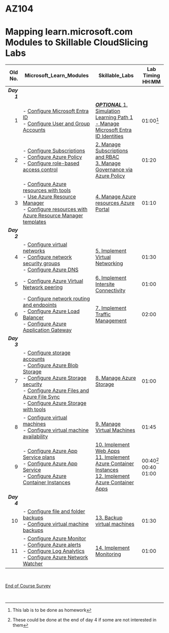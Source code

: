 # AZ104
# Mapping learn.microsoft.com Modules to Skillable CloudSlicing Labs


|Old No.|Microsoft_Learn_Modules | Skillable_Labs |Lab Timing HH:MM |
|---:|---|---|---|
|***Day 1***|
|1|- [Configure Microsoft Entra ID](https://learn.microsoft.com/en-us/training/modules/configure-azure-active-directory/)<BR>- [Configure User and Group Accounts](https://learn.microsoft.com/en-us/training/modules/configure-user-group-accounts/)|[***OPTIONAL*** 1.	Simulation Learning Path 1 - Manage Microsoft Entra ID Identities](https://mslabs.cloudguides.com/guides/AZ-104%20Exam%20Guide%20-%20Microsoft%20Azure%20Administrator%20Exercise%201) |01:00[^1]|
|2|- [Configure Subscriptions](https://learn.microsoft.com/en-au/training/modules/configure-subscriptions/)<br>- [Configure Azure Policy](https://learn.microsoft.com/en-au/training/modules/configure-azure-policy/)<br>- [Configure role-based access control](https://learn.microsoft.com/en-us/training/modules/configure-role-based-access-control/)|[2.	Manage Subscriptions and RBAC](https://ddls.learnondemand.net/) <BR> [3. Manage Governance via Azure Policy](https://ddls.learnondemand.net/)|01:20|  
|3|- [Configure Azure resources with tools](https://learn.microsoft.com/en-us/training/modules/configure-azure-resources-tools/)<BR>- [Use Azure Resource Manager](https://learn.microsoft.com/en-us/training/modules/use-azure-resource-manager/)<BR>- [Configure resources with Azure Resource Manager templates](https://learn.microsoft.com/en-us/training/modules/configure-resources-arm-templates/)|[4.	Manage Azure resources Azure Portal ](https://ddls.learnondemand.net/)|01:10 |
|***Day 2***|
|4|- [Configure virtual networks](https://learn.microsoft.com/en-us/training/modules/configure-virtual-networks/)<BR>- [Configure network security groups](https://learn.microsoft.com/en-us/training/modules/configure-network-security-groups/)<BR>- [Configure Azure DNS](https://learn.microsoft.com/en-us/training/modules/configure-azure-dns/)|[5.	Implement Virtual Networking](https://ddls.learnondemand.net/)|01:30|
|5|- [Configure Azure Virtual Network peering](https://learn.microsoft.com/en-us/training/modules/configure-vnet-peering/)<BR> |[6.	Implement Intersite Connectivity](https://ddls.learnondemand.net/)|01:00|
|6|- [Configure network routing and endpoints](https://learn.microsoft.com/en-us/training/modules/configure-network-routing-endpoints/)<BR>- [Configure Azure Load Balancer](https://learn.microsoft.com/en-us/training/modules/configure-azure-load-balancer/)<BR>- [Configure Azure Application Gateway](https://learn.microsoft.com/en-us/training/modules/configure-azure-application-gateway/)|[7.	Implement Traffic Management](https://ddls.learnondemand.net/)|02:00|
|***Day 3***|
|7|- [Configure storage accounts](https://learn.microsoft.com/en-us/training/modules/configure-storage-accounts/)<BR>- [Configure Azure Blob Storage](https://learn.microsoft.com/en-us/training/modules/configure-blob-storage/)<BR>- [Configure Azure Storage security](https://learn.microsoft.com/en-us/training/modules/configure-storage-security/)<BR>- [Configure Azure Files and Azure File Sync](https://learn.microsoft.com/en-us/training/modules/configure-azure-files-file-sync/)<BR>- [Configure Azure Storage with tools](https://learn.microsoft.com/en-us/training/modules/configure-storage-tools/)|[8.	Manage Azure Storage](https://ddls.learnondemand.net/)|01:00|
|8|- [Configure virtual machines](https://learn.microsoft.com/en-us/training/modules/configure-virtual-machines/)<BR>- [Configure virtual machine availability](https://learn.microsoft.com/en-us/training/modules/configure-virtual-machine-availability/)|[9.	Manage Virtual Machines](https://ddls.learnondemand.net/)|01:45|
|9|- [Configure Azure App Service plans](https://learn.microsoft.com/en-us/training/modules/configure-app-service-plans/)<BR>- [Configure Azure App Service](https://learn.microsoft.com/en-us/training/modules/configure-azure-app-services/)<BR>- [Configure Azure Container Instances](https://learn.microsoft.com/en-us/training/modules/configure-azure-container-instances/)|[10.	Implement Web Apps](https://ddls.learnondemand.net/)<br>[11.	Implement Azure Container Instances](https://ddls.learnondemand.net/)<br>[12.	Implement Azure Container Apps](https://ddls.learnondemand.net/)|00:40[^3]<br>00:40<br>01:00|
|***Day 4***|
|10|- [Configure file and folder backups](https://learn.microsoft.com/en-us/training/modules/configure-file-folder-backups/)<BR>- [Configure virtual machine backups](https://learn.microsoft.com/en-us/training/modules/configure-virtual-machine-backups/)|[13.	Backup virtual machines](https://ddls.learnondemand.net/)|01:30|
|11|- [Configure Azure Monitor](https://learn.microsoft.com/en-us/training/modules/configure-azure-monitor/)<BR>- [Configure Azure alerts](https://learn.microsoft.com/en-us/training/modules/configure-azure-alerts/)<BR>- [Configure Log Analytics](https://learn.microsoft.com/en-us/training/modules/configure-log-analytics/)<BR>- [Configure Azure Network Watcher](https://learn.microsoft.com/en-us/training/modules/configure-network-watcher/)|[14.	Implement Monitoring](https://ddls.learnondemand.net/)|01:00|

<br>

[End of Course Survey](https://www.metricsthatmatter.com/dim319)

<br>

[^1]: This lab is to be done as homework 
[^2]: Some of these labs may need to be done on day 2  
[^3]: These could be done at the end of day 4 if some are not interested in them
